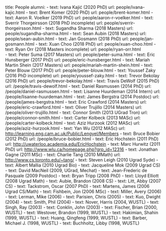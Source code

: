 title: People
alumni:
    - text: Ivana Kajić (2020 PhD)
      url: people/ivana-kajic.html
    - text: Brent Komer (2020 PhD)
      url: people/brent-komer.html
    - text: Aaron R. Voelker (2019 PhD)
      url: people/aaron-r-voelker.html
    - text: Sverrir Thorgeirsson (2018 PhD incomplete)
      url: people/sverrir-thorgeirsson.html
    - text: Sugandha Sharma (2018 Masters)
      url: people/sugandha-sharma.html
    - text: Sean Aubin (2018 Masters)
      url: people/sean-aubin.html
    - text: Jan Gosmann (2018 PhD)
      url: people/jan-gosmann.html
    - text: Xuan Choo (2018 PhD)
      url: people/xuan-choo.html
    - text: Ryan Orr (2018 Masters incomplete)
      url: people/ryan-orr.html      
    - text: Peter Suma (2017 Masters)
      url: people/peter-suma.html
    - text: Eric Hunsberger (2017 PhD)
      url: people/eric-hunsberger.html
    - text: Mariah Martin Shein (2017 Masters)
      url: people/mariah-martin-shein.html
    - text: Peter Blouw (2017 PhD)
      url: people/peter-blouw.html
    - text: Youssef Zaky (2016 PhD incomplete)
      url: people/youssef-zaky.html
    - text: Trevor Bekolay (2016 PhD)
      url: people/trevor-bekolay.html
    - text: Travis DeWolf (2015 PhD)
      url: /people/travis-dewolf.html
    - text: Daniel Rasmussen (2014 PhD)
      url: /people/daniel-rasmussen.html
    - text: Lisanne Huurdeman (2014 Intern)
      url: /people/lisanne-huurdeman.html
    - text: James Bergstra (2014 Postdoc)
      url: /people/james-bergstra.html
    - text: Eric Crawford (2014 Masters)
      url: /people/eric-crawford.html
    - text: Oliver Trujillo (2014 Masters)
      url: /people/oliver-trujillo.html
    - text: Connor Smith (2013 UGrad Tron)
      url: /people/connor-smith.html
    - text: Carter Kolbeck (2013 MASc)
      url: /people/carter-kolbeck.html
    - text: Aziz Hurzook (2012 MASc)
      url: /people/aziz-hurzook.html
    - text: Yan Wu (2012 MASc)
      url: http://learning.eng.cam.ac.uk/Public/Lengyel/Members
    - text: Bruce Bobier (2012 PhD)
      url: /people/bruce-bobier.html
    - text: Eric Hochstein (2011 PhD)
      url: http://uwaterloo.academia.edu/EricHochstein
    - text: Marc Hurwitz (2011 PhD)
      url: http://www.wlu.ca/homepage.php?grp_id=12316
    - text: Jonathan Gagne (2011 MSc)
    - text: Charlie Tang (2010 MMath)
      url: http://www.cs.toronto.edu/~tang/
    - text: Steven Leigh (2010 Ugrad Syde)
    - text: Albert Mallia (2010 Ugrad Bio)
    - text: Jacqueline Mok (2009 Ugrad CS)
    - text: David MacNeil (2009, UGrad, Mechat)
    - text: Jean-Frederic de Pasquale (2009 Postdoc)
    - text: Bryan Tripp (2008 PhD)
    - text: Lloyd Elliott (2008 Ugrad Math)
    - text: Aubie, Brandon (2008 CS)
    - text: Litt, Abby (2007 CS)
    - text: Tackstrom, Oscar (2007 PhD)
    - text: Martens, James (2006 Ugrad CS/Math)
    - text: Fishbein, Jon (2006 MSc)
    - text: Miller, Avery (2006)
    - text: Lerman, Mike (2006)
    - text: Parisien, Chris (2005)
    - text: Kuo, Dwight (2004)
    - text: Smith, Phil (2004)
    - text: Nover, Harris (2004, WUSTL)
    - text: Singh, Ray (2003)
    - text: Conklin, John (2003)
    - text: Fischer, Brian (2000, WUSTL)
    - text: Westover, Brandon (1999, WUSTL)
    - text: Hakimian, Shahin (1999, WUSTL)
    - text: Huang, Qingfeng (1999, WUSTL)
    - text: Barber, Michael J. (1998, WUSTL)
    - text: Buchholtz, Libby (1998, WUSTL)
